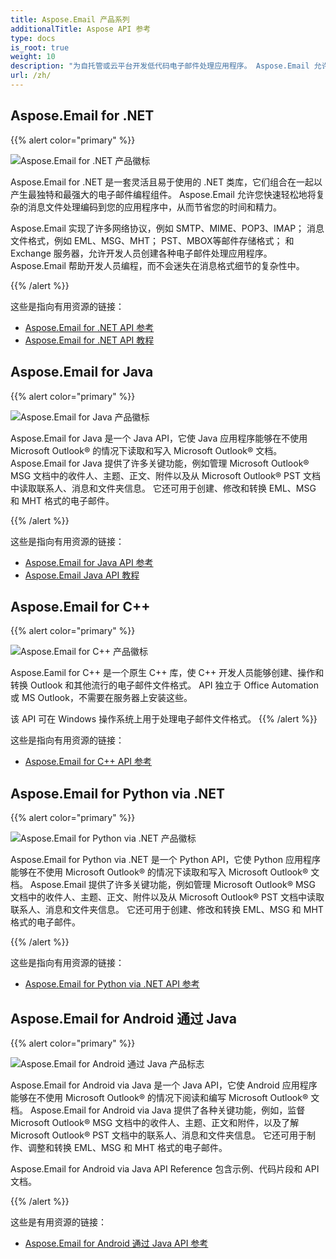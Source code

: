 ```yaml
---
title: Aspose.Email 产品系列
additionalTitle: Aspose API 参考
type: docs
is_root: true
weight: 10
description: "为自托管或云平台开发低代码电子邮件处理应用程序。 Aspose.Email 允许您处理、转换和检查 Microsoft Outlook 格式。"
url: /zh/
---
```


## Aspose.Email for .NET

{{% alert color="primary" %}} 

![Aspose.Email for .NET 产品徽标](../home_1.png)

Aspose.Email for .NET 是一套灵活且易于使用的 .NET 类库，它们组合在一起以产生最独特和最强大的电子邮件编程组件。 Aspose.Email 允许您快速轻松地将复杂的消息文件处理编码到您的应用程序中，从而节省您的时间和精力。

Aspose.Email 实现了许多网络协议，例如 SMTP、MIME、POP3、IMAP； 消息文件格式，例如 EML、MSG、MHT； PST、MBOX等邮件存储格式； 和 Exchange 服务器，允许开发人员创建各种电子邮件处理应用程序。 Aspose.Email 帮助开发人员编程，而不会迷失在消息格式细节的复杂性中。

{{% /alert %}} 

这些是指向有用资源的链接：
- [Aspose.Email for .NET API 参考](/email/zh/net/)
- [Aspose.Email for .NET API 教程](/tutorials/email/zh/net/)

## Aspose.Email for Java

{{% alert color="primary" %}} 

![Aspose.Email for Java 产品徽标](../home_2.png)

Aspose.Email for Java 是一个 Java API，它使 Java 应用程序能够在不使用 Microsoft Outlook® 的情况下读取和写入 Microsoft Outlook® 文档。 Aspose.Email for Java 提供了许多关键功能，例如管理 Microsoft Outlook® MSG 文档中的收件人、主题、正文、附件以及从 Microsoft Outlook® PST 文档中读取联系人、消息和文件夹信息。 它还可用于创建、修改和转换 EML、MSG 和 MHT 格式的电子邮件。

{{% /alert %}} 

这些是指向有用资源的链接：
- [Aspose.Email for Java API 参考](/email/java/)
- [Aspose.Email Java API 教程](/tutorials/email/zh/java/)

## Aspose.Email for C++

{{% alert color="primary" %}} 

![Aspose.Email for C++ 产品徽标](../home_3.png)

Aspose.Eamil for C++ 是一个原生 C++ 库，使 C++ 开发人员能够创建、操作和转换 Outlook 和其他流行的电子邮件文件格式。 API 独立于 Office Automation 或 MS Outlook，不需要在服务器上安装这些。

该 API 可在 Windows 操作系统上用于处理电子邮件文件格式。
{{% /alert %}} 

这些是指向有用资源的链接：
- [Aspose.Email for C++ API 参考](/email/cpp/)

## Aspose.Email for Python via .NET

{{% alert color="primary" %}} 

![Aspose.Email for Python via .NET 产品徽标](../home_4.png)

Aspose.Email for Python via .NET 是一个 Python API，它使 Python 应用程序能够在不使用 Microsoft Outlook® 的情况下读取和写入 Microsoft Outlook® 文档。 Aspose.Email 提供了许多关键功能，例如管理 Microsoft Outlook® MSG 文档中的收件人、主题、正文、附件以及从 Microsoft Outlook® PST 文档中读取联系人、消息和文件夹信息。 它还可用于创建、修改和转换 EML、MSG 和 MHT 格式的电子邮件。

{{% /alert %}} 

这些是指向有用资源的链接：
- [Aspose.Email for Python via .NET API 参考](/email/python-net/)

## Aspose.Email for Android 通过 Java

{{% alert color="primary" %}} 

![Aspose.Email for Android 通过 Java 产品标志](../home_5.png)

Aspose.Email for Android via Java 是一个 Java API，它使 Android 应用程序能够在不使用 Microsoft Outlook® 的情况下阅读和编写 Microsoft Outlook® 文档。 Aspose.Email for Android via Java 提供了各种关键功能，例如，监督 Microsoft Outlook® MSG 文档中的收件人、主题、正文和附件，以及了解 Microsoft Outlook® PST 文档中的联系人、消息和文件夹信息。 它还可用于制作、调整和转换 EML、MSG 和 MHT 格式的电子邮件。

Aspose.Email for Android via Java API Reference 包含示例、代码片段和 API 文档。

{{% /alert %}} 

这些是有用资源的链接：
- [Aspose.Email for Android 通过 Java API 参考](/email/androidjava/)


